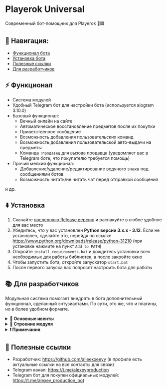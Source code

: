 # Playerok Universal
Современный бот-помощник для Playerok 🤖🟦

## 🧭 Навигация:
- [Функционал бота](#-функционал)
- [Установка бота](#%EF%B8%8F-установка)
- [Полезные ссылки](#-полезные-ссылки)
- [Для разработчиков](#-для-разработчиков)

## ⚡ Функционал
- Система модулей
- Удобный Telegram бот для настройки бота (используется aiogram 3.10.0)
- Базовый функционал:
  - Вечный онлайн на сайте
  - Автоматическое восстановление предметов после их покупки
  - Приветственное сообщение
  - Возможность добавления пользовательских команд
  - Возможность добавления пользовательской авто-выдачи на предметы
  - Команда `!продавец` для вызова продавца (уведомляет вас в Telegram боте, что покупателю требуется помощь)
- Прочий мелкий функционал:
  - Добавление/удаление/редактирование водяного знака под сообщениями ботов
  - Возможность читать/не читать чат перед отправкой сообщения
  
и др.

## ⬇️ Установка
1. Скачайте [последнюю Release версию](https://github.com/alleexxeeyy/playerok-universal/releases/latest) и распакуйте в любое удобное для вас место
2. Убедитесь, что у вас установлен **Python версии 3.x.x - 3.12**. Если не установлен, сделайте это, перейдя по ссылке https://www.python.org/downloads/release/python-31210 (при установке нажмите на пункт `Add to PATH`)
3. Откройте `install_requirements.bat` и дождитесь установки всех необходимых для работы библиотек, а после закройте окно
4. Чтобы запустить бота, откройте запускатор `start.bat`
5. После первого запуска вас попросят настроить бота для работы

## 📚 Для разработчиков

Модульная система помогает внедрять в бота дополнительный функционал, сделанный энтузиастами. По сути, это же, что и плагины, но в более удобном формате.

<details>
  <summary><strong>📌 Основные ивенты</strong></summary>

  ### Ивенты бота (BOT_EVENT_HANDLERS)

  Ивенты, которые выполняются при определённом действии бота.

  | Ивент | Когда вызывается | Передающиеся аргументы |
  |-------|------------------|------------------------|
  | `ON_MODULE_CONNECTED` | При подключении модуля | `Module` |
  | `ON_MODULE_ENABLED` | При включении модуля | `Module` |
  | `ON_MODULE_DISABLED` | При выключении модуля | `Module` |
  | `ON_MODULE_RELOADED` | При перезагрузке модуля | `Module` |
  | `ON_INIT` | При инициализации бота | `-` |
  | `ON_PLAYEROK_BOT_INIT` | При инициализации (запуске) Playerok бота | `PlayerokBot` |
  | `ON_TELEGRAM_BOT_INIT` | При инициализации (запуске) Telegram бота | `TelegramBot` |

  ### Ивенты Playerok (PLAYEROK_EVENT_HANDLERS)

  Ивенты, которые выполняются при получении ивента в слушателе событий в Playerok боте.

  | Ивент | Когда вызывается | Передающиеся аргументы |
  |-------|------------------|------------------------|
  | `EventTypes.CHAT_INITIALIZED` | Чат инициализирован | `PlayerokBot`, `ChatInitializedEvent` |
  | `EventTypes.NEW_MESSAGE` | Новое сообщение в чате | `PlayerokBot`, `NewMessageEvent` |
  | `EventTypes.NEW_DEAL` | Создана новая сделка (когда покупатель оплатил товар) | `PlayerokBot`, `NewDealEvent` |
  | `EventTypes.DEAL_CONFIRMED` | Сделка подтверждена | `PlayerokBot`, `DealConfirmedEvent` |
  | `EventTypes.DEAL_ROLLED_BACK` | Продавец оформил возврат сделки | `PlayerokBot`, `DealRolledBackEvent` |
  | `EventTypes.DEAL_HAS_PROBLEM` | Пользователь сообщил о проблеме в сделке | `PlayerokBot`, `DealHasProblemEvent` |
  | `EventTypes.DEAL_PROBLEM_RESOLVED` | Проблема в сделке решена | `PlayerokBot`, `DealProblemResolvedEvent` |
  | `EventTypes.DEAL_STATUS_CHANGED` | Статус сделки изменён | `PlayerokBot`, `DealStatusChangedEvent` |
  | `EventTypes.ITEM_PAID` | Пользователь оплатил предмет | `PlayerokBot`, `ItemPaidEvent` |
  | `EventTypes.ITEM_SENT` | Предмет отправлен (продавец подтвердил выполнение сделки) | `PlayerokBot`, `ItemSentEvent` |

</details>

<details>
  <summary><strong>📁 Строение модуля</strong></summary>  
  
  </br>Модуль - это папка, внутри которой находятся важные компоненты.

  Строение модуля может быть абсолютно любым на ваше усмотрение, но всё же в каждом модуля должен быть обязательный файл инициализации **`__init__.py`**, в котором задаются все основные параметры для корректной
  работы модуля.

  Обязательные константы хендлеров:
  | Константа | Тип | Описание |
  |-----------|-----|----------|
  | `BOT_EVENT_HANDLERS` | `dict[str, list[Any]]` | В этом словаре задаются хендлеры ивентов бота |
  | `PLAYEROK_EVENT_HANDLERS` | `dict[EventTypes, list[Any]` | В этом словаре задаются хендлеры ивентов Playerok |
  | `TELEGRAM_BOT_ROUTERS` | `list[Router]` | В этом массиве задаются роутеры модульного Telegram бота  |

  Обязательные константы метаданных:
  | Константа | Тип | Описание |
  |-----------|-----|----------|
  | `PREFIX` | `str` | Префикс |
  | `VERSION` | `str` | Версия |
  | `NAME` | `str` | Название |
  | `DESCRIPTION` | `str` | Описание |
  | `AUTHORS` | `str` | Авторы |
  | `LINKS` | `str` | Ссылки на авторов |

  Также, если модуль требует дополнительных зависимостей, в нём должен быть файл зависимостей **requirements.txt**, которые будут сами скачиваться при загрузке всех модулей бота.

  #### 🔧 Пример содержимого:
  Обратите внимание, что метаданные были вынесены в отдельный файл `meta.py`, но импортируются в `__init__.py`.
  Это сделано для избежания конфликтов импорта в дальнейшей части кода модуля.

  **`meta.py`**:
  ```python
  from colorama import Fore, Style

  PREFIX = f"{Fore.LIGHTCYAN_EX}[test module]{Fore.WHITE}"
  VERSION = "0.1"
  NAME = "test_module"
  DESCRIPTION = "Тестовый модуль. /test_module в Telegram боте для управления"
  AUTHORS = "@alleexxeeyy"
  LINKS = "https://t.me/alleexxeeyy, https://t.me/alexeyproduction"
  ```

  **`__init__.py`**:
  ```python
  from .plbot.playerokbot_handlers import PlayerokBotHandlers
  from .tgbot.telegrambot_handlers import TelegramBotHandlers
  from .tgbot import router
  from .meta import *
  from playerokapi.listener.events import EventTypes
  from core.modules_manager import disable_module, Module
  
  _module: Module = None
  def get_module(module: Module):
      global _module
      _module = module
  
  def handler_on_init():
      try:
          # ...
          print(f"{PREFIX} Модуль инициализирован")
      except:
          disable_module(_module.uuid)
  
  BOT_EVENT_HANDLERS = {
      "ON_MODULE_CONNECTED": [handle_on_module_connected],
      "ON_INIT": [handler_on_init],
      "ON_PLAYEROK_BOT_INIT": [PlayerokBotHandlers.handler_on_playerok_bot_init],
      "ON_TELEGRAM_BOT_INIT": [TelegramBotHandlers.handler_on_telegram_bot_init]
  }
  PLAYEROK_EVENT_HANDLERS = {
      EventTypes.NEW_MESSAGE: [PlayerokBotHandlers.handler_new_message],
      EventTypes.NEW_DEAL: [PlayerokBotHandlers.handler_new_deal],
      # ...
  }
  TELEGRAM_BOT_ROUTERS = [router]
  ```

</details>

<details>
  <summary><strong>❗ Примечания</strong></summary>

  </br>Функционал Telegram бота написан на библиотеке aiogram 3, система внедрения пользовательского функционала Telegram бота работает на основе роутеров, которые сливаются с основным, главным роутером бота.
  И так, как они сливаются воедино, могут возникнуть осложнения, если, например Callback данные имеют идентичное название. Поэтому, после написания функционала Telegram бота для модуля, лучше переименуйте
  эти данные уникальным образом, чтобы они не совпадали с названиями основного бота или дополнительных подключаемых модулей.

</details>


## 🔗 Полезные ссылки
- Разработчик: https://github.com/alleexxeeyy (в профиле есть актуальные ссылки на все контакты для связи)
- Telegram канал: https://t.me/alexeyproduction
- Telegram бот для покупки официальных модулей: https://t.me/alexey_production_bot
